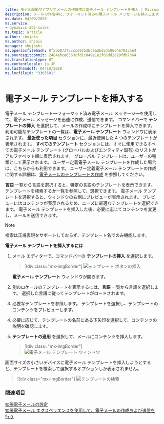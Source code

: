 ```yaml
---
title: モデル駆動型アプリでメールの作成中に電子メール テンプレートを挿入 | MicrosoftDocs
description: メールの作成中に、フォーマット済みの電子メール メッセージを挿入します。
ms.date: 04/09/2020
ms.service:
- dynamics-365-sales
ms.topic: article
author: sbmjais
ms.author: shjais
manager: shujoshi
ms.openlocfilehash: 8f5b607375cccd03b3bcea2bd5d50664e7033ae4
ms.sourcegitcommit: 2484ebce6563cfd1c849e1e2f66dd2d29fdb7b64
ms.translationtype: HT
ms.contentlocale: ja-JP
ms.lasthandoff: 04/10/2020
ms.locfileid: "3303601"
---
```

# <a name="insert-an-email-template"></a>電子メール テンプレートを挿入する

電子メール テンプレート—フォーマット済み電子メール メッセージ—を使用して、電子メール メッセージを迅速に作成、送信できます。 コマンドバーで **テンプレートの挿入** を選択して、メールの作成中にテンプレートを挿入できます。 利用可能なテンプレートの一覧は、**電子メール テンプレート** ウィンドウに表示されます。 **最近使った項目** セクションに、最近使用した 4 つのテンプレートが表示されます。 **すべてのテンプレート** セクションには、すぐに使用できるすべての電子メール テンプレート (グローバルおよびエンティティ固有) のリストがアルファベット順に表示されます。 グローバル テンプレートは、ユーザーの種類として表示されます。 ユーザー定義電子メール テンプレートを作成した場合は、こちらからも利用できます。 ユーザー定義電子メール テンプレートの作成に関する詳細は、[電子メールのテンプレートの作成](https://docs.microsoft.com/power-platform/admin/create-templates-email) を参照してください。

**言語** 一覧から言語を選択すると、特定の言語のテンプレートを表示できます。 テンプレートを検索するか一覧を参照して、選択できます。 電子メール テンプレートを選択すると、ウィンドウの右側にプレビューが表示されます。 プレビューにはコンテンツが表示されるため、ニーズに最適なテンプレートを選択できます。 電子メール テンプレートを挿入した後、必要に応じてコンテンツを変更し、メールを送信できます。

> [!NOTE]
> 検索は正規表現をサポートしておらず、テンプレート名でのみ機能します。

**電子メール テンプレートを挿入するには**

1.  メール エディターで、コマンドバーの **テンプレートの挿入** を選択します。

     > [!div class="mx-imgBorder"]
     > ![テンプレート ボタンの挿入](media/insert-email-template-button.png "テンプレート ボタンの挿入") 

    **電子メール テンプレート** ウィンドウが開きます。

2.  別のロケールのテンプレートを表示するには、**言語** 一覧から言語を選択します。 選択した言語に従ってテンプレートがロードされます。    

3.  必要なテンプレートを参照します。 テンプレートを選択し、テンプレートのコンテンツをプレビューします。

4.  必要に応じて、テンプレートの名前にある下矢印を選択して、コンテンツの説明を確認します。

5.  **テンプレートの適用** を選択して、メールにコンテンツを挿入します。

     > [!div class="mx-imgBorder"]
     > ![電子メール テンプレート ウィンドウ](media/email-templates-window.png "電子メール テンプレート ウィンドウ")

画面サイズの小さいデバイスに電子メール テンプレートを挿入しようとすると、テンプレートを検索して選択するオプションしか表示されません。

> [!div class="mx-imgBorder"]
> ![テンプレートの検索](media/search-template.png "テンプレートの検索") 

### <a name="see-also"></a>関連項目

[拡張電子メールの設定](https://docs.microsoft.com/power-platform/admin/system-settings-dialog-box-email-tab)<br>
[拡張電子メール エクスペリエンスを使用して、電子メールの作成および送信を行う](enhanced-email.md)
